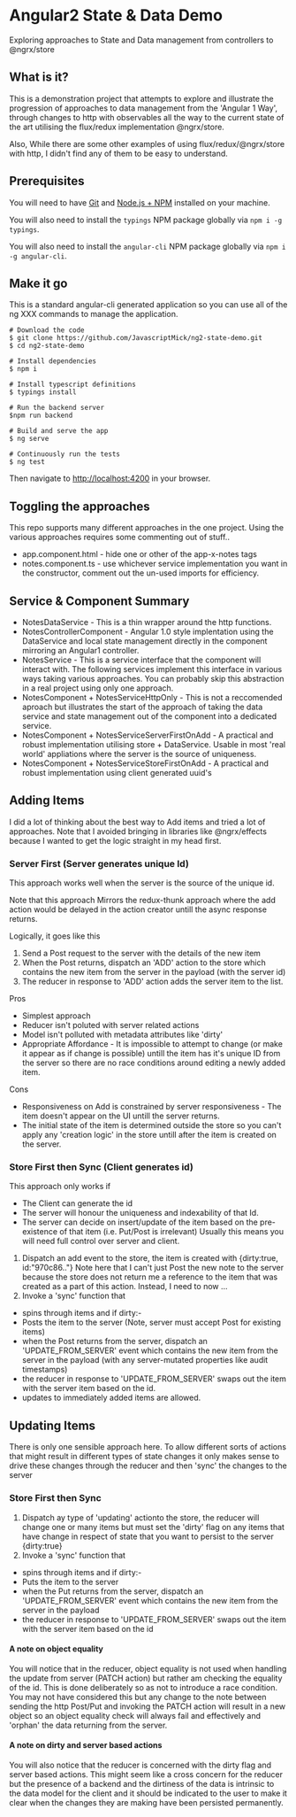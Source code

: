 # Angular2 State & Data Demo

Exploring approaches to State and Data management from controllers to @ngrx/store

## What is it?
This is a demonstration project that attempts to explore and illustrate the progression of approaches to data management from the 'Angular 1 Way', 
through changes to http with observables all the way to the current state of the art utilising the flux/redux implementation @ngrx/store.  

Also, While there are some other examples of using flux/redux/@ngrx/store with http, I didn't find any of them to be easy to understand.

## Prerequisites
You will need to have [Git](https://git-scm.com/) and [Node.js + NPM](http://nodejs.org) installed on your machine. 

You will also need to install the `typings` NPM package globally via `npm i -g typings`.

You will also need to install the `angular-cli` NPM package globally via `npm i -g angular-cli`.

## Make it go
This is a standard angular-cli generated application so you can use all of the ng XXX commands to manage the application.

```
# Download the code
$ git clone https://github.com/JavascriptMick/ng2-state-demo.git
$ cd ng2-state-demo

# Install dependencies
$ npm i

# Install typescript definitions
$ typings install

# Run the backend server
$npm run backend

# Build and serve the app
$ ng serve

# Continuously run the tests
$ ng test

```

Then navigate to [http://localhost:4200](http://localhost:4200) in your browser.

## Toggling the approaches
This repo supports many different approaches in the one project. Using the various approaches requires some commenting out of stuff..
* app.component.html - hide one or other of the app-x-notes tags
* notes.component.ts - use whichever service implementation you want in the constructor, comment out the un-used imports for efficiency.

## Service & Component Summary
* NotesDataService - This is a thin wrapper around the http functions.
* NotesControllerComponent - Angular 1.0 style implentation using the DataService and local state management directly in the component mirroring an Angular1 controller.
* NotesService - This is a service interface that the component will interact with. The following services implement this interface in various ways taking various approaches.  You can probably skip this abstraction in a real project using only one approach.
* NotesComponent + NotesServiceHttpOnly - This is not a reccomended aproach but illustrates the start of the approach of taking the data service and state management out of the component into a dedicated service.
* NotesComponent + NotesServiceServerFirstOnAdd - A practical and robust implementation utilising store + DataService.  Usable in most 'real world' appliations where the server is the source of uniqueness.
* NotesComponent + NotesServiceStoreFirstOnAdd - A practical and robust implementation using client generated uuid's

## Adding Items
I did a lot of thinking about the best way to Add items and tried a lot of approaches.
Note that I avoided bringing in libraries like @ngrx/effects because I wanted to get the logic straight in my head first.

### Server First (Server generates unique Id)
This approach works well when the server is the source of the unique id.

Note that this approach Mirrors the redux-thunk approach where the add action would be delayed in the action creator untill the async response returns.

Logically, it goes like this
1. Send a Post request to the server with the details of the new item
2. When the Post returns, dispatch an 'ADD' action to the store which contains the new item from the server in the payload (with the server id)
3. The reducer in response to 'ADD' action adds the server item to the list.

Pros
* Simplest approach
* Reducer isn't poluted with server related actions
* Model isn't polluted with metadata attributes like 'dirty'
* Appropriate Affordance - It is impossible to attempt to change (or make it appear as if change is possible) untill the item has it's unique ID from the server so there are no race conditions around editing a newly added item.

Cons
* Responsiveness on Add is constrained by server responsiveness - The item doesn't appear on the UI untill the server returns.
* The initial state of the item is determined outside the store so you can't apply any 'creation logic' in the store untill after the item is created on the server.

### Store First then Sync (Client generates id)
This approach only works if 
* The Client can generate the id
* The server will honour the uniqueness and indexability of that Id.
* The server can decide on insert/update of the item based on the pre-existence of that item (i.e. Put/Post is irrelevant) 
Usually this means you will need full control over server and client.

1. Dispatch an add event to the store, the item is created with {dirty:true, id:"970c86.."}
Note here that I can't just Post the new note to the server because the store does not return me a reference to the item that was created as a part of this action. Instead, I need to now ...
2. Invoke a 'sync' function that
* spins through items and if dirty:-
* Posts the item to the server (Note, server must accept Post for existing items)
* when the Post returns from the server, dispatch an 'UPDATE_FROM_SERVER' event which contains the new item from the server in the payload (with any server-mutated properties like audit timestamps)
* the reducer in response to 'UPDATE_FROM_SERVER' swaps out the item with the server item based on the id.
* updates to immediately added items are allowed.

## Updating Items
There is only one sensible approach here.  To allow different sorts of actions that might result in different types of state changes
it only makes sense to drive these changes through the reducer and then 'sync' the changes to the server

### Store First then Sync
1. Dispatch ay type of 'updating' actionto the store, the reducer will change one or many items but must set the 'dirty' flag on any items that have change in respect of state that you want to persist to the server {dirty:true}
2. Invoke a 'sync' function that
* spins through items and if dirty:-
* Puts the item to the server
* when the Put returns from the server, dispatch an 'UPDATE_FROM_SERVER' event which contains the new item from the server in the payload
* the reducer in response to 'UPDATE_FROM_SERVER' swaps out the item with the server item based on the id

#### A note on object equality
You will notice that in the reducer, object equality is not used when handling the update from server (PATCH action) but rather am checking the equality of the id.
This is done deliberately so as not to introduce a race condition.
You may not have considered this but any change to the note between sending the http Post/Put and invoking the PATCH action will result in a new 
object so an object equality check will always fail and effectively and 'orphan' the data returning from the server.

#### A note on dirty and server based actions
You will also notice that the reducer is concerned with the dirty flag and server based actions.
This might seem like a cross concern for the reducer but the presence of a backend and the dirtiness of the data is intrinsic to the data model for the client
and it should be indicated to the user to make it clear when the changes they are making have been persisted permanently.